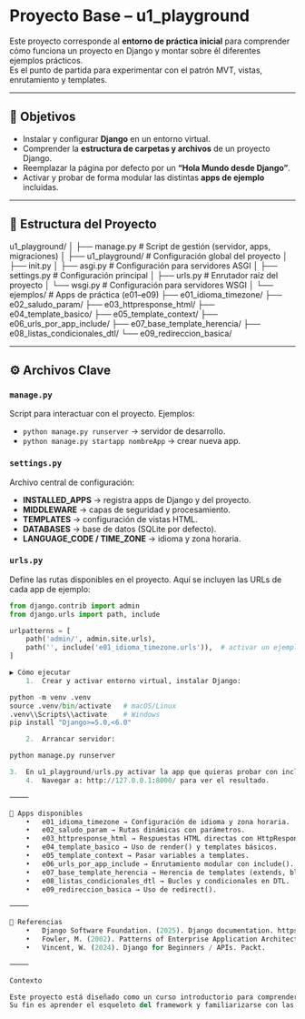 # Proyecto Base – u1_playground

Este proyecto corresponde al **entorno de práctica inicial** para comprender cómo funciona un proyecto en Django y montar sobre él diferentes ejemplos prácticos.  
Es el punto de partida para experimentar con el patrón MVT, vistas, enrutamiento y templates.

---

## 🎯 Objetivos
- Instalar y configurar **Django** en un entorno virtual.  
- Comprender la **estructura de carpetas y archivos** de un proyecto Django.  
- Reemplazar la página por defecto por un **“Hola Mundo desde Django”**.  
- Activar y probar de forma modular las distintas **apps de ejemplo** incluidas.  

---

## 📂 Estructura del Proyecto

u1_playground/
│
├── manage.py                # Script de gestión (servidor, apps, migraciones)
│
├── u1_playground/           # Configuración global del proyecto
│   ├── init.py
│   ├── asgi.py              # Configuración para servidores ASGI
│   ├── settings.py          # Configuración principal
│   ├── urls.py              # Enrutador raíz del proyecto
│   └── wsgi.py              # Configuración para servidores WSGI
│
└── ejemplos/                # Apps de práctica (e01–e09)
├── e01_idioma_timezone/
├── e02_saludo_param/
├── e03_httpresponse_html/
├── e04_template_basico/
├── e05_template_context/
├── e06_urls_por_app_include/
├── e07_base_template_herencia/
├── e08_listas_condicionales_dtl/
└── e09_redireccion_basica/

---

## ⚙️ Archivos Clave

### `manage.py`
Script para interactuar con el proyecto. Ejemplos:
- `python manage.py runserver` → servidor de desarrollo.  
- `python manage.py startapp nombreApp` → crear nueva app.  

### `settings.py`
Archivo central de configuración:
- **INSTALLED_APPS** → registra apps de Django y del proyecto.  
- **MIDDLEWARE** → capas de seguridad y procesamiento.  
- **TEMPLATES** → configuración de vistas HTML.  
- **DATABASES** → base de datos (SQLite por defecto).  
- **LANGUAGE_CODE / TIME_ZONE** → idioma y zona horaria.  

### `urls.py`
Define las rutas disponibles en el proyecto. Aquí se incluyen las URLs de cada app de ejemplo:  
```python
from django.contrib import admin
from django.urls import path, include

urlpatterns = [
    path('admin/', admin.site.urls),
    path('', include('e01_idioma_timezone.urls')),  # activar un ejemplo a la vez
]

▶️ Cómo ejecutar
	1.	Crear y activar entorno virtual, instalar Django:

python -m venv .venv
source .venv/bin/activate   # macOS/Linux
.venv\\Scripts\\activate    # Windows
pip install "Django>=5.0,<6.0"

	2.	Arrancar servidor:

python manage.py runserver

3.	En u1_playground/urls.py activar la app que quieras probar con include().
	4.	Navegar a: http://127.0.0.1:8000/ para ver el resultado.

⸻

🧪 Apps disponibles
	•	e01_idioma_timezone → Configuración de idioma y zona horaria.
	•	e02_saludo_param → Rutas dinámicas con parámetros.
	•	e03_httpresponse_html → Respuestas HTML directas con HttpResponse.
	•	e04_template_basico → Uso de render() y templates básicos.
	•	e05_template_context → Pasar variables a templates.
	•	e06_urls_por_app_include → Enrutamiento modular con include().
	•	e07_base_template_herencia → Herencia de templates (extends, block).
	•	e08_listas_condicionales_dtl → Bucles y condicionales en DTL.
	•	e09_redireccion_basica → Uso de redirect().

⸻

📖 Referencias
	•	Django Software Foundation. (2025). Django documentation. https://docs.djangoproject.com/
	•	Fowler, M. (2002). Patterns of Enterprise Application Architecture. Addison-Wesley.
	•	Vincent, W. (2024). Django for Beginners / APIs. Packt.

⸻

Contexto

Este proyecto está diseñado como un curso introductorio para comprender los fundamentos de Django.
Su fin es aprender el esqueleto del framework y familiarizarse con las piezas que se usarán en proyectos de mayor complejidad.

